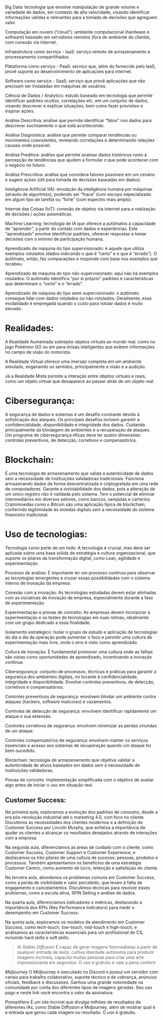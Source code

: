 Big Data: tecnologia que envolve manipulação de grande volume e variedade de dados, em contexto de alta velocidade, visando identificar informações válidas e relevantes para a tomada de decisões que agreguem valor.

Computação em nuvem (“cloud”): ambiente computacional (hardware e software) baseado em servidores remotos (fora do ambiente do cliente), com conexão via internet.

Infraestrutura como serviço - IaaS: serviço remoto de armazenamento e processamento compartilhados.

Plataforma como serviço - PaaS: serviço que, além do fornecido pelo IaaS, provê suporte ao desenvolvimento de aplicações para internet.

Software como serviço - SaaS: serviço que provê aplicações que não precisam ser instaladas em máquinas de usuários.

Ciência de Dados / Analytics: estudo baseado em tecnologia que permite identificar padrões ocultos, correlações etc. em um conjunto de dados, visando descrever e explicar situações, bem como fazer previsões e inspirar ações.

Análise Descritiva: análise que permite identificar “fatos” nos dados para descrever sucintamente o que está acontecendo.

Análise Diagnóstica: análise que permite comparar tendências ou movimentos coexistentes, revelando correlações e determinando relações causais onde possível.

Análise Preditiva: análise que permite analisar dados históricos rumo à percepção de tendências que ajudem a formular o que pode acontecer com o negócio no futuro.

Análise Prescritiva: análise que considera fatores possíveis em um cenário e sugere ações (útil para tomada de decisões baseadas em dados).

Inteligência Artificial (IA): emulação da inteligência humana por máquinas (através de algoritmos), podendo ser “fraca” (com escopo especializado em algum tipo de tarefa) ou “forte” (com espectro mais amplo).

Internet das Coisas (IoT): conexão de objetos via internet para a realização de decisões / ações automáticas.

Machine Learning: tecnologia de IA que oferece a autômatos a capacidade de “aprender”, a partir do contato com dados e experiências. Este “aprendizado” envolve identificar padrões, oferecer respostas e tomar decisões com o mínimo de participação humana.

Aprendizado de máquina do tipo supervisionado: é aquele que utiliza exemplos rotulados (dados indicando o que é “certo” e o que é “errado”). O autômato, então, faz comparações e responde com base nos exemplos que recebeu.

Aprendizado de máquina do tipo não-supervisionado: aqui não há exemplos rotulados. O autômato identifica “por si próprio” padrões e características que determinam o “certo” e o “errado”.

Aprendizado de máquina do tipo semi-supervisionado: o autômato consegue lidar com dados rotulados ou não-rotulados. Geralmente, essa modalidade é empregada quando o custo para rotular dados é muito elevado.


# Realidades:
A Realidade Aumentada sobrepõe objetos virtuais ao mundo real, como no jogo Pokémon GO ou em para-brisas inteligentes que exibem informações no campo de visão do motorista.

A Realidade Virtual oferece uma imersão completa em um ambiente simulado, enganando os sentidos, principalmente a visão e a audição.

Já a Realidade Mista permite a interação entre objetos virtuais e reais, como um objeto virtual que desaparece ao passar atrás de um objeto real.

# Cibersegurança:

A segurança de dados e sistemas é um desafio constante devido à sofisticação dos ataques.
Os principais desafios incluem garantir a confidencialidade, disponibilidade e integridade dos dados. Cuidando principalmente da blindagem de ambientes e a recuperação de ataques.
Um programa de cibersegurança eficaz deve ter quatro dimensões: controles preventivos, de detecção, corretivos e compensatórios.


# Blockchain:

É uma tecnologia de armazenamento que valida a autenticidade de dados sem a necessidade de instituições validadoras tradicionais.
Funciona armazenando dados de forma descentralizada e criptografada em uma rede de computadores.
Garante a inviolabilidade dos dados, pois a alteração de um único registro não é validada pelo sistema.
Tem o potencial de eliminar intermediários em diversos setores, como bancos, varejistas e cartórios.
Criptomoedas como o Bitcoin são uma aplicação típica de blockchain, conferindo legitimidade às moedas digitais sem a necessidade do sistema financeiro tradicional.

# Uso de tecnologias:

Tecnologia como parte de um todo: A tecnologia é crucial, mas deve ser aplicada sobre uma base sólida de estratégia e cultura organizacional, que suporte os pilares da transformação digital, como Lean, agilidade e experimentação.

Processo de análise: É importante ter um processo contínuo para observar as tecnologias emergentes e cruzar essas possibilidades com o sistema interno de inovação da empresa.

Conexão com a inovação: As tecnologias estudadas devem estar alinhadas com as iniciativas de inovação da empresa, especialmente durante a fase de experimentação.

Experimentação e provas de conceito: As empresas devem incorporar a experimentação e os testes de tecnologias em suas rotinas, idealmente com um grupo dedicado a essa finalidade.

Isolamento estratégico: Isolar o grupo de estudo e aplicação de tecnologias do dia a dia da operação pode aumentar o foco e permitir uma cultura de experimentação mais livre, onde o erro é visto como aprendizado.

Cultura de inovação: É fundamental promover uma cultura onde as falhas são vistas como oportunidades de aprendizado, incentivando a inovação contínua.

Cibersegurança: conjunto de processos, técnicas e práticas para garantir a segurança dos ambientes digitais, no tocante à confidencialidade, integridade e disponibilidade. Envolve controles preventivos, de detecção, corretivos e compensatórios.

Controles preventivos de segurança: envolvem blindar um ambiente contra ataques (hackers, software malicioso) e vazamentos.

Controles de detecção de segurança: envolvem identificar rapidamente um ataque e sua extensão.

Controles corretivos de segurança: envolvem minimizar as perdas oriundas de um ataque.

Controles compensatórios de segurança: envolvem manter os serviços essenciais e acesso aos sistemas de recuperação quando um ataque for bem-sucedido.

Blockchain: tecnologia de armazenamento que objetiva validar a autenticidade de ativos baseados em dados sem a necessidade de instituições validadoras.

Provas de conceito: implementação simplificada com o objetivo de avaliar algo antes de iniciar o uso em situação real.


## Customer Success:
Na primeira aula, exploramos a evolução dos padrões de consumo, desde a era pós-revolução industrial até o marketing 4.0, com foco no cliente. Discutimos as necessidades dos clientes modernos e a definição de Customer Success por Lincoln Murphy, que enfatiza a importância de ajudar os clientes a alcançar os resultados desejados através de interações com a empresa.

Na segunda aula, diferenciamos as áreas de cuidado com o cliente, como Customer Success, Customer Support e Customer Experience, e destacamos os três pilares de uma cultura de sucesso: pessoas, produtos e processos. Também apresentamos os benefícios de uma estratégia Customer Centric, como aumento de lucro, retenção e satisfação do cliente.

Na terceira aula, abordamos os problemas comuns em Customer Success, como a perda de visibilidade e valor percebido, que levam à falta de engajamento e cancelamentos. Discutimos técnicas para resolver esses problemas, como a escuta ativa, SPIN Selling e análise de dados.

Na quarta aula, diferenciamos indicadores e métricas, destacando a importância dos KPIs (Key Performance Indicators) para medir o desempenho em Customer Success.

Na quinta aula, exploramos os modelos de atendimento em Customer Success, como tech-touch, low-touch, mid-touch e high-touch, e analisamos as características essenciais para um profissional de CS, incluindo hard skills e soft skills.

> IA
*Stable Diffusion*
É capaz de gerar imagens fotorrealistas a partir de qualquer entrada de texto, cultiva liberdade autônoma para produzir imagens incríveis, capacita muitas pessoas para criar uma arte impressionante em segundos. O uso é gratuito e vale a pena conferir.

*Midjourney*
O Midjourney é executado no Discord e possui um servidor com canais para trabalho colaborativo, suporte técnico e de cobrança, anúncios oficiais, feedback e discussões. Ganhou uma grande notoriedade na comunidade por conta dos diferentes tipos de imagens geradas. Seu uso pago e neste link você encontra o valor da assinatura.

*PromptHero*
É um site incrível que divulga milhões de resultados de diferentes IAs, como Stable Diffusion e Midjourney, além de mostrar qual é a entrada que gerou cada imagem ou resultado. O uso é gratuito.